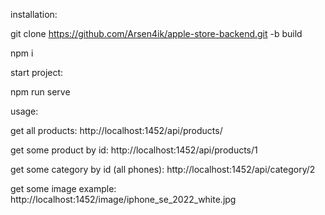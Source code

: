 installation:

git clone https://github.com/Arsen4ik/apple-store-backend.git -b build

npm i

start project:

npm run serve

usage:

get all products: http://localhost:1452/api/products/

get some product by id: http://localhost:1452/api/products/1

get some category by id (all phones): http://localhost:1452/api/category/2

get some image example: http://localhost:1452/image/iphone_se_2022_white.jpg
